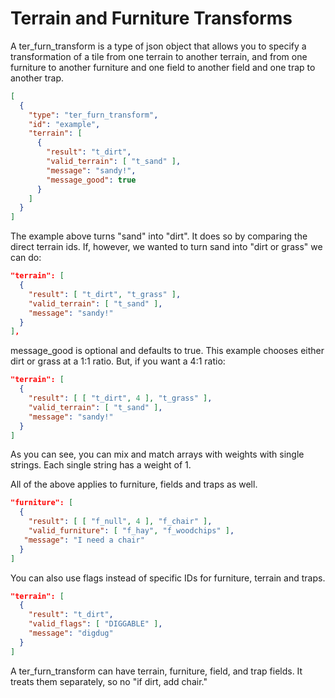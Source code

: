 # Terrain and Furniture Transforms

A ter_furn_transform is a type of json object that allows you to specify a transformation of a tile from one terrain to another terrain, and from one furniture to another furniture and one field to another field and one trap to another trap.

```json
[
  {
    "type": "ter_furn_transform",
    "id": "example",
    "terrain": [
      {
        "result": "t_dirt",
        "valid_terrain": [ "t_sand" ],
        "message": "sandy!",
        "message_good": true
      }
    ]
  }
]
```

The example above turns "sand" into "dirt". It does so by comparing the direct terrain ids.
If, however, we wanted to turn sand into "dirt or grass" we can do:

```json
"terrain": [
  {
    "result": [ "t_dirt", "t_grass" ],
    "valid_terrain": [ "t_sand" ],
    "message": "sandy!"
  }
],
```

message_good is optional and defaults to true.
This example chooses either dirt or grass at a 1:1 ratio. But, if you want a 4:1 ratio:

```json
"terrain": [
  {
    "result": [ [ "t_dirt", 4 ], "t_grass" ],
    "valid_terrain": [ "t_sand" ],
    "message": "sandy!"
  }
]
```

As you can see, you can mix and match arrays with weights with single strings. Each single string has a weight of 1.

All of the above applies to furniture, fields and traps as well.

```json
"furniture": [
  {
    "result": [ [ "f_null", 4 ], "f_chair" ],
    "valid_furniture": [ "f_hay", "f_woodchips" ],
   "message": "I need a chair"
  }
]
```

You can also use flags instead of specific IDs for furniture, terrain and traps.

```json
"terrain": [
  {
    "result": "t_dirt",
    "valid_flags": [ "DIGGABLE" ],
    "message": "digdug"
  }
]
```

A ter_furn_transform can have terrain, furniture, field, and trap fields. It treats them separately, so no "if dirt, add chair."
